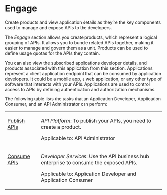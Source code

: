 <!-- loio10368454938c4dda91675172517e2e01 -->

# Engage

Create products and view application details as they’re the key components used to manage and expose APIs to the developers.

The *Engage* section allows you create products, which represent a logical grouping of APIs. It allows you to bundle related APIs together, making it easier to manage and govern them as a unit. Products can be used to define usage quotas for the APIs they contain.

You can also view the subscribed applications developer details, and products associated with this application from this section. Applications represent a client application endpoint that can be consumed by application developers. It could be a mobile app, a web application, or any other type of software that interacts with your APIs. Applications are used to control access to APIs by defining authentication and authorization mechanisms.

The following table lists the tasks that an Application Developer, Application Consumer, and an API Administrator can perform:


<table>
<tr>
<td valign="top">

[Publish APIs](publish-apis-75a4a11.md) 



</td>
<td valign="top">

*API Platform*: To publish your APIs, you need to create a product.

Applicable to: API Administrator



</td>
</tr>
<tr>
<td valign="top">

[Consume APIs](consume-apis-ea561e4.md) 



</td>
<td valign="top">

*Developer Services*: Use the API business hub enterprise to consume the exposed APIs.

Applicable to: Application Developer and Application Consumer



</td>
</tr>
</table>

